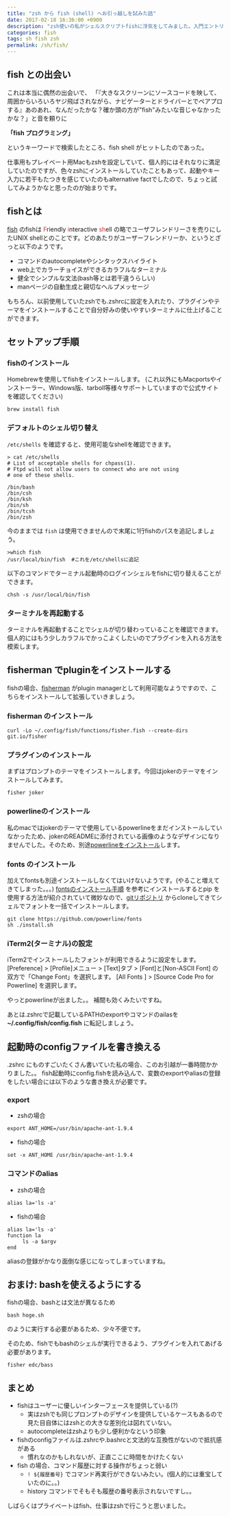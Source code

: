 ```yaml
---
title: "zsh から fish (shell) へお引っ越しを試みた話"
date: 2017-02-18 16:36:00 +0900
description: "zsh使いの私がシェルスクリプトfishに浮気をしてみました。入門エントリとしてfishの初期設定を書いています。"
categories: fish
tags: sh fish zsh
permalink: /sh/fish/
---
```


## fish との出会い
これは本当に偶然の出会いで、
「『大きなスクリーンにソースコードを映して、周囲からいろいろヤジ飛ばされながら、ナビゲーターとドライバーとでペアプロする』あのあれ、なんだったかな？確か頭の方が"fish"みたいな音じゃなかったかな？」と音を頼りに

**「fish プログラミング」**

というキーワードで検索したところ、fish shell がヒットしたのであった。

仕事用もプレイベート用Macもzshを設定していて、個人的にはそれなりに満足していたのですが、色々zshにインストールしていたこともあって、起動やキー入力に若干もたつきを感じていたのもalternative factでしたので、ちょっと試してみようかなと思ったのが始まりです。


## fishとは
[fish](https://fishshell.com/) のfishは <span style="color: #d32f2f">F</span>riendly <span style="color: #d32f2f">i</span>nteractive <span style="color: #d32f2f">sh</span>ell の略でユーザフレンドリーさを売りにしたUNIX shellとのことです。どのあたりがユーザーフレンドリーか、というとざっと以下のようです。

* コマンドのautocompleteやシンタックスハイライト
* web上でカラーチョイスができるカラフルなターミナル
* 健全でシンプルな文法(bash等とは若干違うらしい)
* manページの自動生成と親切なヘルプメッセージ

もちろん、以前使用していたzshでも.zshrcに設定を入れたり、プラグインやテーマをインストールすることで自分好みの使いやすいターミナルに仕上げることができます。


## セットアップ手順
### fishのインストール
Homebrewを使用してfishをインストールします。
(これ以外にもMacportsやインストーラー、Windows版、tarboll等様々サポートしていますので公式サイトを確認してください)
```
brew install fish
```

### デフォルトのシェル切り替え
`/etc/shells` を確認すると、使用可能なshellを確認できます。
```
> cat /etc/shells
# List of acceptable shells for chpass(1).
# Ftpd will not allow users to connect who are not using
# one of these shells.

/bin/bash
/bin/csh
/bin/ksh
/bin/sh
/bin/tcsh
/bin/zsh
```

今のままでは `fish` は使用できませんので末尾に1行fishのパスを追記しましょう。

```
>which fish
/usr/local/bin/fish  #これを/etc/shellsに追記
```

以下のコマンドでターミナル起動時のログインシェルをfishに切り替えることができます。

```
chsh -s /usr/local/bin/fish
```

### ターミナルを再起動する
ターミナルを再起動することでシェルが切り替わっていることを確認できます。
個人的にはもう少しカラフルでかっこよくしたいのでプラグインを入れる方法を模索します。

## fisherman でpluginをインストールする

fishの場合、[fisherman](https://fisherman.github.io/) がplugin managerとして利用可能なようですので、こちらをインストールして拡張していきましょう。

### fisherman のインストール
```
curl -Lo ~/.config/fish/functions/fisher.fish --create-dirs git.io/fisher
```

### プラグインのインストール
まずはプロンプトのテーマをインストールします。今回はjokerのテーマをインストールしてみます。
```
fisher joker
```

### powerlineのインストール
私のmacではjokerのテーマで使用しているpowerlineをまだインストールしていなかったため、jokerのREADMEに添付されている画像のようなデザインになりませんでした。そのため、別途[powerlineをインストール](https://powerline.readthedocs.io/en/master/installation.html#pip-installation)します。

### fonts のインストール
加えてfontsも別途インストールしなくてはいけないようです。(やること増えてきてしまった。。。)
[fontsのインストール手順](https://powerline.readthedocs.io/en/latest/installation/linux.html#font-installation) を参考にインストールするとpip を使用する方法が紹介されていて微妙なので、[gitリポジトリ](https://github.com/powerline/fonts) からcloneしてきてシェルでフォントを一括でインストールします。

```
git clone https://github.com/powerline/fonts
sh ./install.sh
```

### iTerm2(ターミナル)の設定
iTerm2でインストールしたフォントが利用できるように設定をします。
[Preference] > [Profile]メニュー > [Text]タブ > [Font]と[Non-ASCII Font] の双方で「Change Font」を選択します。
[All Fonts ] > [Source Code Pro for Powerline] を選択します。

やっとpowerlineが出ました。。
補間も効くみたいですね。

あとは.zshrcで記載しているPATHのexportやコマンドのailasを **~/.config/fish/config.fish** に転記しましょう。

## 起動時のconfigファイルを書き換える
.zshrc にものすごいたくさん書いていた私の場合、このお引越が一番時間かかりました。。
fish起動時にconfig.fishを読み込んで、変数のexportやaliasの登録をしたい場合には以下のような書き換えが必要です。

### export
* zshの場合
```
export ANT_HOME=/usr/bin/apache-ant-1.9.4
```
* fishの場合
```
set -x ANT_HOME /usr/bin/apache-ant-1.9.4
```

### コマンドのalias
* zshの場合
```
alias la='ls -a'
```
* fishの場合
```
alias la='ls -a'
function la
     ls -a $argv
end
```

aliasの登録がかなり面倒な感じになってしまっていますね。

## おまけ: bashを使えるようにする
fishの場合、bashとは文法が異なるため
```
bash hoge.sh
```
のように実行する必要があるため、少々不便です。

そのため、fishでもbashのシェルが実行できるよう、プラグインを入れてあげる必要があります。

```
fisher edc/bass
```


## まとめ
* fishはユーザーに優しいインターフェースを提供している(?)
  - 実はzshでも同じプロンプトのデザインを提供しているケースもあるので見た目自体にはzshとの大きな差別化は図れていない。
  - autocompleteはzshよりも少し便利かなという印象
* fishのconfigファイルは.zshrcや.bashrcと文法的な互換性がないので抵抗感がある
  - 慣れなのかもしれないが、正直ここに時間をかけたくない
* fish の場合、コマンド履歴に対する操作がちょっと弱い
  -  `! ${履歴番号}` でコマンド再実行ができないみたい。(個人的には重宝していたのに。。)
  - history コマンドでそもそも履歴の番号表示されないですし。。

しばらくはプライベートはfish、仕事はzshで行こうと思いました。